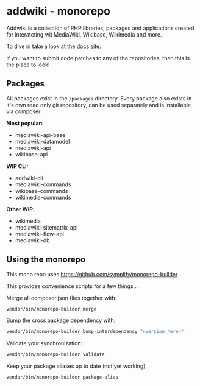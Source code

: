 # addwiki - monorepo

Addwiki is a collection of PHP libraries, packages and applications created for interatcting wit MediaWiki, Wikibase, Wikimedia and more.

To dive in take a look at the [docs site](https://addwiki.github.io/).

If you want to submit code patches to any of the repositories, then this is the place to look!

## Packages

All packages exist in the `/packages` directory.
Every package also exists in it's own read only git repository, can be used separately and is installable via composer.

**Most popular:**

- mediawiki-api-base
- mediawiki-datamodel
- mediawiki-api
- wikibase-api

**WIP CLI:**

- addwiki-cli
- mediawiki-commands
- wikibase-commands
- wikimedia-commands

**Other WIP:**

- wikimedia
- mediawiki-sitematrix-api
- mediawiki-flow-api
- mediawiki-db

## Using the monorepo

This mono repo uses https://github.com/symplify/monorepo-builder

This provides convenience scripts for a few things...

Merge all composer.json files together with:

```sh
vendor/bin/monorepo-builder merge
```

Bump the cross package dependency with:

```sh
vendor/bin/monorepo-builder bump-interdependency "<version here>"
```

Validate your synchronization:

```sh
vendor/bin/monorepo-builder validate
```

Keep your package aliases up to date (not yet working)

```sh
vendor/bin/monorepo-builder package-alias
```
